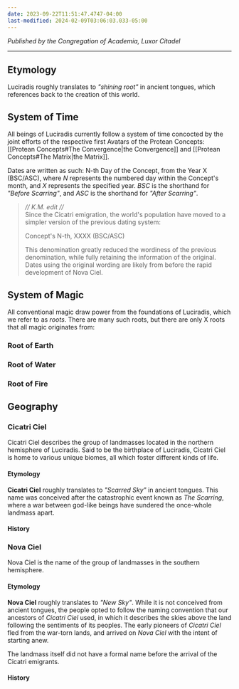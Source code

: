 ```yaml
---
date: 2023-09-22T11:51:47.4747-04:00
last-modified: 2024-02-09T03:06:03.033-05:00
---
```

*Published by the Congregation of Academia, Luxor Citadel*

---

## Etymology

Luciradis roughly translates to *"shining root"* in ancient tongues, which references back to the creation of this world.

## System of Time

All beings of Luciradis currently follow a system of time concocted by the joint efforts of the respective first Avatars of the Protean Concepts: [[Protean Concepts#The Convergence|the Convergence]] and [[Protean Concepts#The Matrix|the Matrix]]. 

Dates are written as such: N-th Day of the Concept, from the Year X (BSC/ASC), where *N* represents the numbered day within the Concept's month, and *X* represents the specified year. *BSC* is the shorthand for *"Before Scarring"*, and *ASC* is the shorthand for *"After Scarring"*.

> *// K.M. edit //*  
> Since the Cicatri emigration, the world's population have moved to a simpler version of the previous dating system:
> 
> Concept's N-th, XXXX (BSC/ASC)
> 
> This denomination greatly reduced the wordiness of the previous denomination, while fully retaining the information of the original. Dates using the original wording are likely from before the rapid development of Nova Ciel.


## System of Magic

All conventional magic draw power from the foundations of Luciradis, which we refer to as *roots*. There are many such roots, but there are only X roots that all magic originates from:

### Root of Earth

### Root of Water

### Root of Fire


## Geography
### Cicatri Ciel

Cicatri Ciel describes the group of landmasses located in the northern hemisphere of Luciradis. Said to be the birthplace of Luciradis, Cicatri Ciel is home to various unique biomes, all which foster different kinds of life. 

#### Etymology

**Cicatri Ciel** roughly translates to *"Scarred Sky"* in ancient tongues. This name was conceived after the catastrophic event known as *The Scarring*, where a war between god-like beings have sundered the once-whole landmass apart.

#### History

### Nova Ciel

Nova Ciel is the name of the group of landmasses in the southern hemisphere.
#### Etymology

**Nova Ciel** roughly translates to *"New Sky"*. While it is not conceived from ancient tongues, the people opted to follow the naming convention that our ancestors of *Cicatri Ciel* used, in which it describes the skies above the land following the sentiments of its peoples. The early pioneers of *Cicatri Ciel* fled from the war-torn lands, and arrived on *Nova Ciel* with the intent of starting anew.

The landmass itself did not have a formal name before the arrival of the Cicatri emigrants.

#### History
